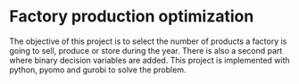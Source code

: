 # Factory production optimization
The objective of this project is to select the number of products a factory is going to sell, produce or store during the year. There is also a second part where binary decision variables are added. This project is implemented with python, pyomo and gurobi to solve the problem.
